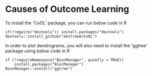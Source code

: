 # Causes of Outcome Learning

To install the 'CoOL' package, you can run below code in R

```{r}
if(!require("devtools")) install.packages("devtools")
devtools::install_github("ekstroem/CoOL")
```

In order to plot dendrograms, you will also need to install the 'ggtree' package using below code in R
```{r}
if (!requireNamespace("BiocManager", quietly = TRUE))
    install.packages("BiocManager")
BiocManager::install("ggtree")
```